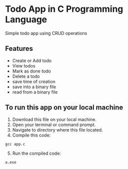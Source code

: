 # Todo App in C Programming Language
  Simple todo app using CRUD operations

## Features
* Create or Add todo
* View todos
* Mark as done todo
* Delete a todo
* save time of creation
* save into a binary file
* read from a binary file

## To run this app on your local machine
1. Download this file on your local machine.
2. Open your terminal or command prompt.
3. Navigate to directory where this file located.
4. Compile this code:
```
gcc app.c
```
5. Run the compiled code:
```
a.exe
```